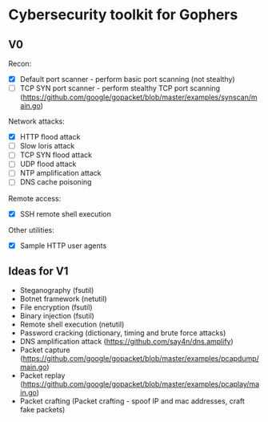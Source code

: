 # Cybersecurity toolkit for Gophers

## V0

Recon:
- [x] Default port scanner - perform basic port scanning (not stealthy)
- [ ] TCP SYN port scanner - perform stealthy TCP port scanning (https://github.com/google/gopacket/blob/master/examples/synscan/main.go)

Network attacks:
- [x] HTTP flood attack
- [ ] Slow loris attack
- [ ] TCP SYN flood attack
- [ ] UDP flood attack
- [ ] NTP amplification attack
- [ ] DNS cache poisoning

Remote access:
- [x] SSH remote shell execution

Other utilities:
- [x] Sample HTTP user agents

## Ideas for V1
- Steganography (fsutil)
- Botnet framework (netutil)
- File encryption (fsutil)
- Binary injection (fsutil)
- Remote shell execution (netutil)
- Password cracking (dictionary, timing and brute force attacks)
- DNS amplification attack (https://github.com/say4n/dns.amplify)
- Packet capture (https://github.com/google/gopacket/blob/master/examples/pcapdump/main.go)
- Packet replay (https://github.com/google/gopacket/blob/master/examples/pcaplay/main.go)
- Packet crafting (Packet crafting - spoof IP and mac addresses, craft fake packets)

